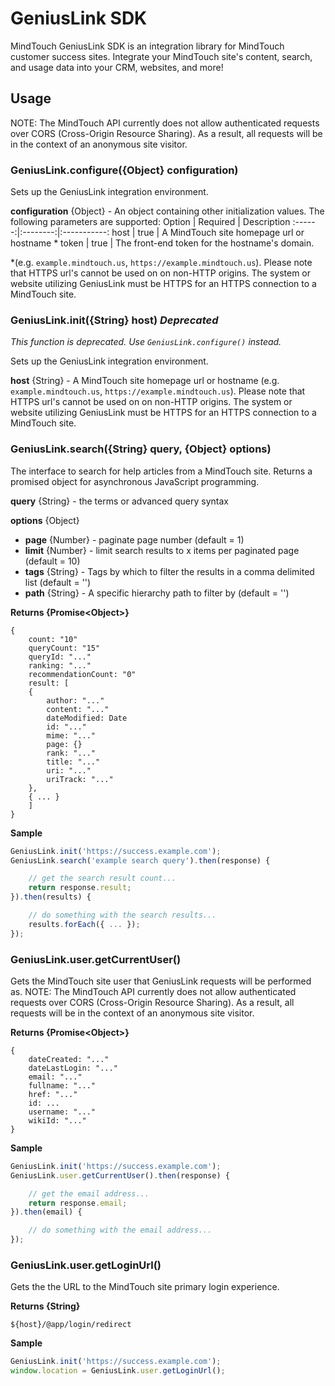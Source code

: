 # GeniusLink SDK
MindTouch GeniusLink SDK is an integration library for MindTouch customer success sites. Integrate your MindTouch site's content, search, and usage data into your CRM, websites, and more!

## Usage

NOTE: The MindTouch API currently does not allow authenticated requests over CORS (Cross-Origin Resource Sharing). As a result, all requests will be in the context of an anonymous site visitor.

### GeniusLink.configure({Object} configuration)
Sets up the GeniusLink integration environment.

**configuration** {Object} - An object containing other initialization values. The following parameters are supported:
 Option | Required | Description
:------:|:--------:|:-----------:
 host   | true     | A MindTouch site homepage url or hostname *
 token  | true     | The front-end token for the hostname's domain.

*(e.g. `example.mindtouch.us`, `https://example.mindtouch.us`). Please note that HTTPS url's cannot be used on on non-HTTP origins. The system or website utilizing GeniusLink must be HTTPS for an HTTPS connection to a MindTouch site.

### GeniusLink.init({String} host)  *Deprecated*
*This function is deprecated.  Use `GeniusLink.configure()` instead.*

Sets up the GeniusLink integration environment.

**host** {String} - A MindTouch site homepage url or hostname (e.g. `example.mindtouch.us`, `https://example.mindtouch.us`). Please note that HTTPS url's cannot be used on on non-HTTP origins. The system or website utilizing GeniusLink must be HTTPS for an HTTPS connection to a MindTouch site.

### GeniusLink.search({String} query, {Object} options)
The interface to search for help articles from a MindTouch site. Returns a promised object for asynchronous JavaScript programming.

**query** {String} - the terms or advanced query syntax

**options** {Object}
* **page** {Number} - paginate page number (default = 1)
* **limit** {Number} - limit search results to x items per paginated page (default = 10)
* **tags** {String} - Tags by which to filter the results in a comma delimited list (default = '')
* **path** {String} - A specific hierarchy path to filter by (default = '')

**Returns {Promise\<Object\>}**
```
{
    count: "10"
    queryCount: "15"
    queryId: "..."
    ranking: "..."
    recommendationCount: "0"
    result: [
    {
        author: "..."
        content: "..."
        dateModified: Date
        id: "..."
        mime: "..."
        page: {}
        rank: "..."
        title: "..."
        uri: "..."
        uriTrack: "..."
    },
    { ... }
    ]
}
```

**Sample**
```javascript
GeniusLink.init('https://success.example.com');
GeniusLink.search('example search query').then(response) {

    // get the search result count...
    return response.result;
}).then(results) {

    // do something with the search results...
    results.forEach({ ... });
});
```

### GeniusLink.user.getCurrentUser()
Gets the MindTouch site user that GeniusLink requests will be performed as. NOTE: The MindTouch API currently does not allow authenticated requests over CORS (Cross-Origin Resource Sharing). As a result, all requests will be in the context of an anonymous site visitor.

**Returns {Promise\<Object\>}**
```
{
    dateCreated: "..."
    dateLastLogin: "..."
    email: "..."
    fullname: "..."
    href: "..."
    id: ...
    username: "..."
    wikiId: "..."
}
```

**Sample**
```javascript
GeniusLink.init('https://success.example.com');
GeniusLink.user.getCurrentUser().then(response) {

    // get the email address...
    return response.email;
}).then(email) {

    // do something with the email address...
});
```

### GeniusLink.user.getLoginUrl()
Gets the the URL to the MindTouch site primary login experience.

**Returns {String}**
```
${host}/@app/login/redirect
```

**Sample**
```javascript
GeniusLink.init('https://success.example.com');
window.location = GeniusLink.user.getLoginUrl();
```

